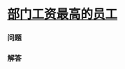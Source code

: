 # [部门工资最高的员工](https://leetcode-cn.com/problems/department-highest-salary)

### 问题

### 解答

```

```

